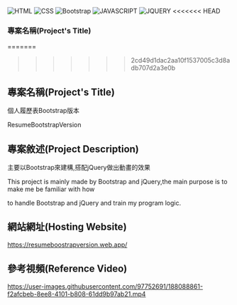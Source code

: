 ![HTML](https://img.shields.io/badge/-HTML-orange)
![CSS](https://img.shields.io/badge/-CSS-blue)
![Bootstrap](https://img.shields.io/badge/-BOOTSTRAP-ff69b4)
![JAVASCRIPT](https://img.shields.io/badge/-JAVASCRIPT-yellow)
![JQUERY](https://img.shields.io/badge/-JQUERY-9cf)
<<<<<<< HEAD

### 專案名稱(Project's Title)
=======
>>>>>>> 2cd49d1dac2aa10f1537005c3d8adb707d2a3e0b

## 專案名稱(Project's Title)


個人履歷表Bootstrap版本

ResumeBootstrapVersion

## 專案敘述(Project Description)



主要以Bootstrap來建構,搭配jQuery做出動畫的效果

This project is mainly made by Bootstrap and jQuery,the main purpose is to make me be familiar with how 

to handle Bootstrap and jQuery and train my program logic. 


## 網站網址(Hosting Website)

https://resumeboostrapversion.web.app/


## 參考視頻(Reference Video)


https://user-images.githubusercontent.com/97752691/188088861-f2afcbeb-8ee8-4101-b808-61dd9b97ab21.mp4
